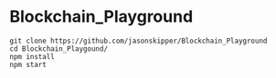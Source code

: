 # Blockchain_Playground
`git clone https://github.com/jasonskipper/Blockchain_Playground`  
`cd Blockchain_Playgound/`  
`npm install`  
`npm start`
